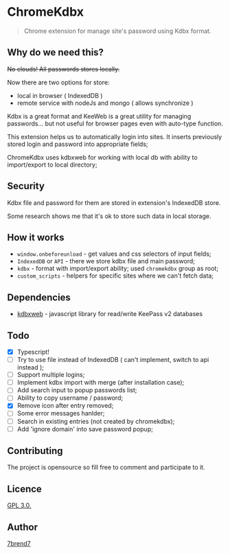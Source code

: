 # ChromeKdbx

> Chrome extension for manage site's password using Kdbx format.

## Why do we need this?

~~No clouds! All passwords stores locally.~~

Now there are two options for store:
   - local in browser ( IndexedDB )
   - remote service with nodeJs and mongo ( allows synchronize )

Kdbx is a great format and KeeWeb is a great utility for managing passwords... but not useful for
browser pages even with auto-type function.

This extension helps us to automatically login into sites.
It inserts previously stored login and password into appropriate fields;

ChromeKdbx uses kdbxweb for working with local db with ability to import/export to local directory;

## Security

Kdbx file and password for them are stored in extension's IndexedDB store.

Some research shows me that it's ok to store such data in local storage.

## How it works

- `window.onbeforeunload` - get values and css selectors of input fields;
- `IndexedDB` or `API` - there we store kdbx file and main password;
- `kdbx` - format with import/export ability; used `chromekdbx` group as root;
- `custom_scripts` - helpers for specific sites where we can't fetch data;

## Dependencies
- [kdbxweb](https://github.com/keeweb/kdbxweb) -  javascript library for read/write KeePass v2 databases

## Todo

- [x] Typescript!
- [ ] Try to use file instead of IndexedDB ( can't implement, switch to api instead );
- [ ] Support multiple logins;
- [ ] Implement kdbx import with merge (after installation case);
- [ ] Add search input to popup passwords list;
- [ ] Ability to copy username / password;
- [x] Remove icon after entry removed;
- [ ] Some error messages hanlder;
- [ ] Search in existing entries (not created by chromekdbx);
- [ ] Add 'ignore domain' into save password popup;  

## Contributing
The project is opensource so fill free to comment and participate to it.

## Licence

[GPL 3.0.](https://github.com/7brend7/chromekdbx/blob/master/LICENSE)

## Author

[7brend7](https://github.com/7brend7)

